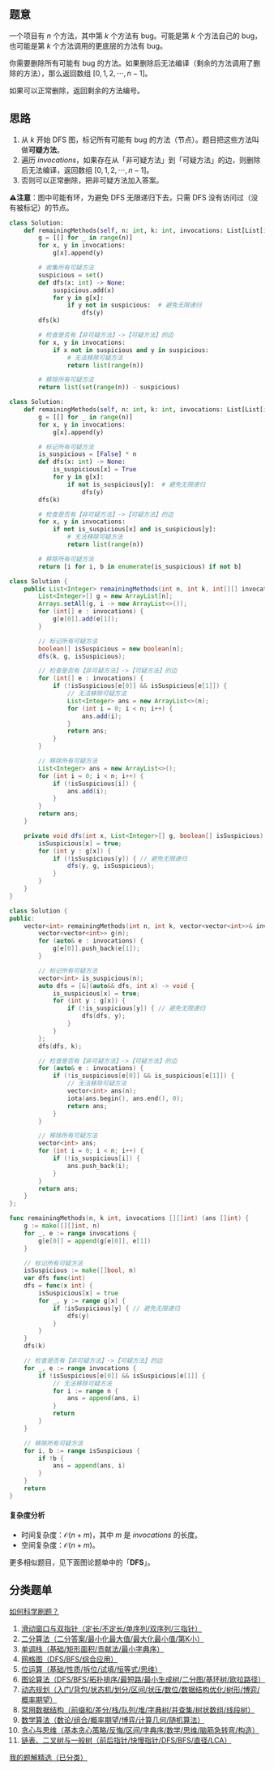 ## 题意

一个项目有 $n$ 个方法，其中第 $k$ 个方法有 bug。可能是第 $k$ 个方法自己的 bug，也可能是第 $k$ 个方法调用的更底层的方法有 bug。

你需要删除所有可能有 bug 的方法。如果删除后无法编译（剩余的方法调用了删除的方法），那么返回数组 $[0,1,2,\cdots,n-1]$。

如果可以正常删除，返回剩余的方法编号。

## 思路

1. 从 $k$ 开始 DFS 图，标记所有可能有 bug 的方法（节点）。题目把这些方法叫做**可疑方法**。
2. 遍历 $\textit{invocations}$，如果存在从「非可疑方法」到「可疑方法」的边，则删除后无法编译，返回数组 $[0,1,2,\cdots,n-1]$。
3. 否则可以正常删除，把非可疑方法加入答案。

⚠**注意**：图中可能有环，为避免 DFS 无限递归下去，只需 DFS 没有访问过（没有被标记）的节点。

```py [sol-Python3 哈希集合]
class Solution:
    def remainingMethods(self, n: int, k: int, invocations: List[List[int]]) -> List[int]:
        g = [[] for _ in range(n)]
        for x, y in invocations:
            g[x].append(y)

        # 收集所有可疑方法
        suspicious = set()
        def dfs(x: int) -> None:
            suspicious.add(x)
            for y in g[x]:
                if y not in suspicious:  # 避免无限递归
                    dfs(y)
        dfs(k)

        # 检查是否有【非可疑方法】->【可疑方法】的边
        for x, y in invocations:
            if x not in suspicious and y in suspicious:
                # 无法移除可疑方法
                return list(range(n))

        # 移除所有可疑方法
        return list(set(range(n)) - suspicious)
```

```py [sol-Python3 数组]
class Solution:
    def remainingMethods(self, n: int, k: int, invocations: List[List[int]]) -> List[int]:
        g = [[] for _ in range(n)]
        for x, y in invocations:
            g[x].append(y)

        # 标记所有可疑方法
        is_suspicious = [False] * n
        def dfs(x: int) -> None:
            is_suspicious[x] = True
            for y in g[x]:
                if not is_suspicious[y]:  # 避免无限递归
                    dfs(y)
        dfs(k)

        # 检查是否有【非可疑方法】->【可疑方法】的边
        for x, y in invocations:
            if not is_suspicious[x] and is_suspicious[y]:
                # 无法移除可疑方法
                return list(range(n))

        # 移除所有可疑方法
        return [i for i, b in enumerate(is_suspicious) if not b]
```

```java [sol-Java]
class Solution {
    public List<Integer> remainingMethods(int n, int k, int[][] invocations) {
        List<Integer>[] g = new ArrayList[n];
        Arrays.setAll(g, i -> new ArrayList<>());
        for (int[] e : invocations) {
            g[e[0]].add(e[1]);
        }

        // 标记所有可疑方法
        boolean[] isSuspicious = new boolean[n];
        dfs(k, g, isSuspicious);

        // 检查是否有【非可疑方法】->【可疑方法】的边
        for (int[] e : invocations) {
            if (!isSuspicious[e[0]] && isSuspicious[e[1]]) {
                // 无法移除可疑方法
                List<Integer> ans = new ArrayList<>(n);
                for (int i = 0; i < n; i++) {
                    ans.add(i);
                }
                return ans;
            }
        }

        // 移除所有可疑方法
        List<Integer> ans = new ArrayList<>();
        for (int i = 0; i < n; i++) {
            if (!isSuspicious[i]) {
                ans.add(i);
            }
        }
        return ans;
    }

    private void dfs(int x, List<Integer>[] g, boolean[] isSuspicious) {
        isSuspicious[x] = true;
        for (int y : g[x]) {
            if (!isSuspicious[y]) { // 避免无限递归
                dfs(y, g, isSuspicious);
            }
        }
    }
}
```

```cpp [sol-C++]
class Solution {
public:
    vector<int> remainingMethods(int n, int k, vector<vector<int>>& invocations) {
        vector<vector<int>> g(n);
        for (auto& e : invocations) {
            g[e[0]].push_back(e[1]);
        }

        // 标记所有可疑方法
        vector<int> is_suspicious(n);
        auto dfs = [&](auto&& dfs, int x) -> void {
            is_suspicious[x] = true;
            for (int y : g[x]) {
                if (!is_suspicious[y]) { // 避免无限递归
                    dfs(dfs, y);
                }
            }
        };
        dfs(dfs, k);

        // 检查是否有【非可疑方法】->【可疑方法】的边
        for (auto& e : invocations) {
            if (!is_suspicious[e[0]] && is_suspicious[e[1]]) {
                // 无法移除可疑方法
                vector<int> ans(n);
                iota(ans.begin(), ans.end(), 0);
                return ans;
            }
        }

        // 移除所有可疑方法
        vector<int> ans;
        for (int i = 0; i < n; i++) {
            if (!is_suspicious[i]) {
                ans.push_back(i);
            }
        }
        return ans;
    }
};
```

```go [sol-Go]
func remainingMethods(n, k int, invocations [][]int) (ans []int) {
	g := make([][]int, n)
	for _, e := range invocations {
		g[e[0]] = append(g[e[0]], e[1])
	}

	// 标记所有可疑方法
	isSuspicious := make([]bool, n)
	var dfs func(int)
	dfs = func(x int) {
		isSuspicious[x] = true
		for _, y := range g[x] {
			if !isSuspicious[y] { // 避免无限递归
				dfs(y)
			}
		}
	}
	dfs(k)

	// 检查是否有【非可疑方法】->【可疑方法】的边
	for _, e := range invocations {
		if !isSuspicious[e[0]] && isSuspicious[e[1]] {
			// 无法移除可疑方法
			for i := range n {
				ans = append(ans, i)
			}
			return
		}
	}

	// 移除所有可疑方法
	for i, b := range isSuspicious {
		if !b {
			ans = append(ans, i)
		}
	}
	return
}
```

#### 复杂度分析

- 时间复杂度：$\mathcal{O}(n+m)$，其中 $m$ 是 $\textit{invocations}$ 的长度。
- 空间复杂度：$\mathcal{O}(n+m)$。

更多相似题目，见下面图论题单中的「**DFS**」。

## 分类题单

[如何科学刷题？](https://leetcode.cn/circle/discuss/RvFUtj/)

1. [滑动窗口与双指针（定长/不定长/单序列/双序列/三指针）](https://leetcode.cn/circle/discuss/0viNMK/)
2. [二分算法（二分答案/最小化最大值/最大化最小值/第K小）](https://leetcode.cn/circle/discuss/SqopEo/)
3. [单调栈（基础/矩形面积/贡献法/最小字典序）](https://leetcode.cn/circle/discuss/9oZFK9/)
4. [网格图（DFS/BFS/综合应用）](https://leetcode.cn/circle/discuss/YiXPXW/)
5. [位运算（基础/性质/拆位/试填/恒等式/思维）](https://leetcode.cn/circle/discuss/dHn9Vk/)
6. [图论算法（DFS/BFS/拓扑排序/最短路/最小生成树/二分图/基环树/欧拉路径）](https://leetcode.cn/circle/discuss/01LUak/)
7. [动态规划（入门/背包/状态机/划分/区间/状压/数位/数据结构优化/树形/博弈/概率期望）](https://leetcode.cn/circle/discuss/tXLS3i/)
8. [常用数据结构（前缀和/差分/栈/队列/堆/字典树/并查集/树状数组/线段树）](https://leetcode.cn/circle/discuss/mOr1u6/)
9. [数学算法（数论/组合/概率期望/博弈/计算几何/随机算法）](https://leetcode.cn/circle/discuss/IYT3ss/)
10. [贪心与思维（基本贪心策略/反悔/区间/字典序/数学/思维/脑筋急转弯/构造）](https://leetcode.cn/circle/discuss/g6KTKL/)
11. [链表、二叉树与一般树（前后指针/快慢指针/DFS/BFS/直径/LCA）](https://leetcode.cn/circle/discuss/K0n2gO/)

[我的题解精选（已分类）](https://github.com/EndlessCheng/codeforces-go/blob/master/leetcode/SOLUTIONS.md)
